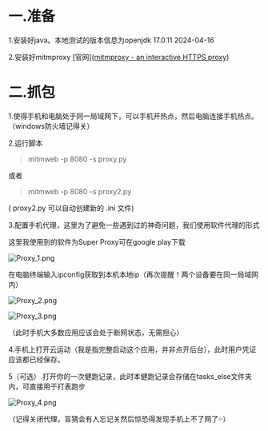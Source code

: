 # 一.准备

1.安装好java。本地测试的版本信息为openjdk 17.0.11 2024-04-16

2.安装好mitmproxy [官网]([mitmproxy - an interactive HTTPS proxy](https://mitmproxy.org/))

# 二.抓包

1.使得手机和电脑处于同一局域网下，可以手机开热点，然后电脑连接手机热点。（windows防火墙记得关）

2.运行脚本

> mitmweb -p 8080 -s proxy.py

或者

> mitmweb -p 8080 -s proxy2.py

( proxy2.py 可以自动创建新的 .ini 文件)

3.配置手机代理，这里为了避免一些遇到过的神奇问题，我们使用软件代理的形式

这里我使用到的软件为Super Proxy可在google play下载

![Proxy_1.png](./image/Proxy_1.png)

在电脑终端输入ipconfig获取到本机本地ip（再次提醒！两个设备要在同一局域网内）

![Proxy_2.png](./image/Proxy_2.png)

![Proxy_3.png](./image/Proxy_3.png)

（此时手机大多数应用应该会处于断网状态，无需担心）

4.手机上打开云运动（我是指完整启动这个应用，并非点开后台），此时用户凭证应该都已经保存。

5（可选）.打开你的一次健跑记录，此时本健跑记录会存储在tasks_else文件夹内，可直接用于打表跑步

![Proxy_4.png](./image/Proxy_4.png)

（记得关闭代理，盲猜会有人忘记关然后惊恐得发现手机上不了网了💦）
